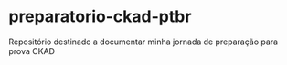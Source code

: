 # preparatorio-ckad-ptbr
Repositório destinado a documentar minha jornada de preparação para prova CKAD
